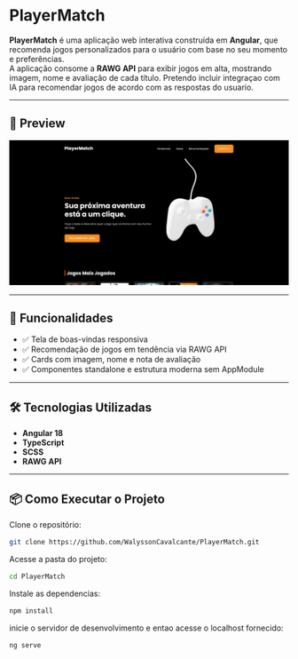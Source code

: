 # PlayerMatch

**PlayerMatch** é uma aplicação web interativa construída em **Angular**, que recomenda jogos personalizados para o usuário com base no seu momento e preferências.  
A aplicação consome a **RAWG API** para exibir jogos em alta, mostrando imagem, nome e avaliação de cada título.
Pretendo incluir integraçao com IA para recomendar jogos de acordo com as respostas do usuario.

---

## 📸 Preview

![PlayerMatch Screenshot](Screenshot.png)

---

## 🚀 Funcionalidades

- ✅ Tela de boas-vindas responsiva
- ✅ Recomendação de jogos em tendência via RAWG API
- ✅ Cards com imagem, nome e nota de avaliação
- ✅ Componentes standalone e estrutura moderna sem AppModule

---

## 🛠️ Tecnologias Utilizadas

- **Angular 18**
- **TypeScript**
- **SCSS**
- **RAWG API**

---

## 📦 Como Executar o Projeto

Clone o repositório:

```bash
git clone https://github.com/WalyssonCavalcante/PlayerMatch.git
```

Acesse a pasta do projeto:

```bash
cd PlayerMatch
```

Instale as dependencias:

```bash
npm install
```

inicie o servidor de desenvolvimento e entao acesse o localhost fornecido:

```bash
ng serve
```
